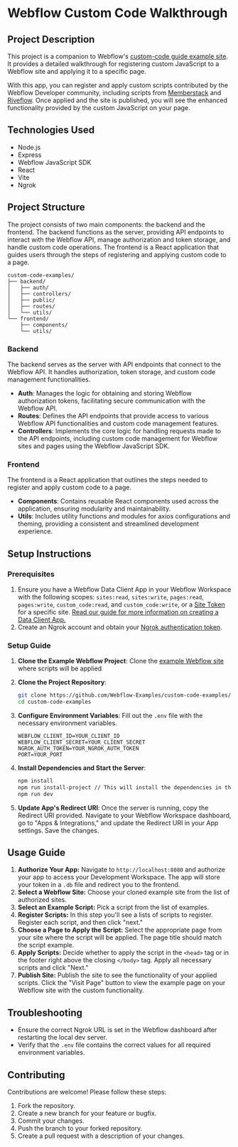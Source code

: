 # Webflow Custom Code Walkthrough

## Project Description

This project is a companion to Webflow's [custom-code guide example site](https://webflow.com/made-in-webflow/website/webflow-developers---script-ex-097863). It provides a detailed walkthrough for registering custom JavaScript to a Webflow site and applying it to a specific page.

With this app, you can register and apply custom scripts contributed by the Webflow Developer community, including scripts from [Memberstack](https://www.memberstack.com/) and [Riveflow](https://riveflow.webflow.io/). Once applied and the site is published, you will see the enhanced functionality provided by the custom JavaScript on your page.

## Technologies Used

- Node.js
- Express
- Webflow JavaScript SDK
- React
- Vite
- Ngrok

## Project Structure

The project consists of two main components: the backend and the frontend. The backend functions as the server, providing API endpoints to interact with the Webflow API, manage authorization and token storage, and handle custom code operations. The frontend is a React application that guides users through the steps of registering and applying custom code to a page.

```
custom-code-examples/
├── backend/
│   ├── auth/
│   ├── controllers/
│   ├── public/
│   ├── routes/
│   └── utils/
└── frontend/
    ├── components/
    └── utils/
```

### Backend

The backend serves as the server with API endpoints that connect to the Webflow API. It handles authorization, token storage, and custom code management functionalities.

- **Auth**: Manages the logic for obtaining and storing Webflow authorization tokens, facilitating secure communication with the Webflow API.
- **Routes**: Defines the API endpoints that provide access to various Webflow API functionalities and custom code management features.
- **Controllers**: Implements the core logic for handling requests made to the API endpoints, including custom code management for Webflow sites and pages using the Webflow JavaScript SDK.

### Frontend

The frontend is a React application that outlines the steps needed to register and apply custom code to a page.

- **Components**: Contains reusable React components used across the application, ensuring modularity and maintainability.
- **Utils**: Includes utility functions and modules for axios configurations and theming, providing a consistent and streamlined development experience.

## Setup Instructions

### Prerequisites

1. Ensure you have a Webflow Data Client App in your Webflow Workspace with the following scopes: `sites:read`, `sites:write`, `pages:read`, `pages:write`, `custom_code:read`, and `custom_code:write`, or a [Site Token](https://university.webflow.com/lesson/intro-to-webflow-apis?topics=cms-dynamic-content#how-to-create-an-API-token) for a specific site. [Read our guide for more information on creating a Data Client App.](https://developers.webflow.com/data/docs/register-an-app)
2. Create an Ngrok account and obtain your [Ngrok authentication token](https://dashboard.ngrok.com/tunnels/authtokens).

### Setup Guide

1. **Clone the Example Webflow Project**: Clone the [example Webflow site](https://webflow.com/made-in-webflow/website/webflow-developers---script-ex-097863) where scripts will be applied

2. **Clone the Project Repository**:

   ```sh
   git clone https://github.com/Webflow-Examples/custom-code-examples/tree/main
   cd custom-code-examples
   ```

3. **Configure Environment Variables**: Fill out the `.env` file with the necessary environment variables.

   ```env
   WEBFLOW_CLIENT_ID=YOUR_CLIENT_ID
   WEBFLOW_CLIENT_SECRET=YOUR_CLIENT_SECRET
   NGROK_AUTH_TOKEN=YOUR_NGROK_AUTH_TOKEN
   PORT=YOUR_PORT
   ```

4. **Install Dependencies and Start the Server**:

   ```sh
   npm install
   npm run install-project // This will install the dependencies in the subdirectories
   npm run dev
   ```

5. **Update App's Redirect URI**: Once the server is running, copy the Redirect URI provided. Navigate to your Webflow Workspace dashboard, go to "Apps & Integrations," and update the Redirect URI in your App settings. Save the changes.

## Usage Guide

1. **Authorize Your App:** Navigate to `http://localhost:8080` and authorize your app to access your Development Workspace. The app will store your token in a `.db` file and redirect you to the frontend.
2. **Select a Webflow Site:** Choose your cloned example site from the list of authorized sites.
3. **Select an Example Script:** Pick a script from the list of examples.
4. **Register Scripts:** In this step you'll see a lists of scripts to register. Register each script, and then click "next."
5. **Choose a Page to Apply the Script:** Select the appropriate page from your site where the script will be applied. The page title should match the script example.
6. **Apply Scripts:** Decide whether to apply the script in the `<head>` tag or in the footer right above the closing `</body>` tag. Apply all necessary scripts and click "Next."
7. **Publish Site:** Publish the site to see the functionality of your applied scripts. Click the "Visit Page" button to view the example page on your Webflow site with the custom functionality.

## Troubleshooting

- Ensure the correct Ngrok URL is set in the Webflow dashboard after restarting the local dev server.
- Verify that the `.env` file contains the correct values for all required environment variables.

## Contributing

Contributions are welcome! Please follow these steps:

1. Fork the repository.
2. Create a new branch for your feature or bugfix.
3. Commit your changes.
4. Push the branch to your forked repository.
5. Create a pull request with a description of your changes.
